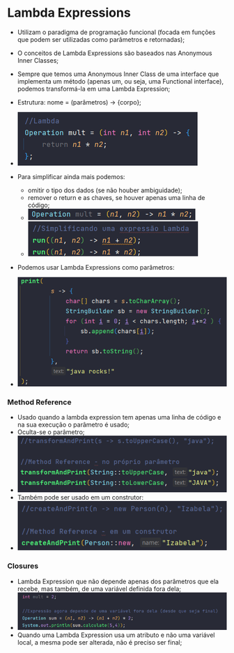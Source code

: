 # Lambda Expressions

- Utilizam o paradigma de programação funcional (focada em funções que podem ser utilizadas como parâmetros e retornadas);
- O conceitos de Lambda Expressions são baseados nas Anonymous Inner Classes;
- Sempre que temos uma Anonymous Inner Class de uma interface que implementa um método (apenas um, ou seja, uma Functional interface), podemos transformá-la em uma Lambda Expression;
- Estrutura: nome = (parâmetros) -> {corpo};
- ![img.png](img/img.png)
- Para simplificar ainda mais podemos:
  - omitir o tipo dos dados (se não houber ambiguidade);
  - remover o return e as chaves, se houver apenas uma linha de código;
  - ![img_1.png](img/img_1.png)
  - ![img_2.png](img/img_2.png)

- Podemos usar Lambda Expressions como parâmetros:
- ![img_3.png](img/img_3.png)

### Method Reference

- Usado quando a lambda expression tem apenas uma linha de código e na sua execução o parâmetro é usado;
- Oculta-se o parâmetro;
- ![img_4.png](img/img_4.png)
- Também pode ser usado em um construtor:
- ![img_5.png](img/img_5.png)

### Closures

- Lambda Expression que não depende apenas dos parâmetros que ela recebe, mas também, de uma variável definida fora dela;
- ![img_6.png](img/img_6.png)
- Quando uma Lambda Expression usa um atributo e não uma variável local, a mesma pode ser alterada, não é preciso ser final;

